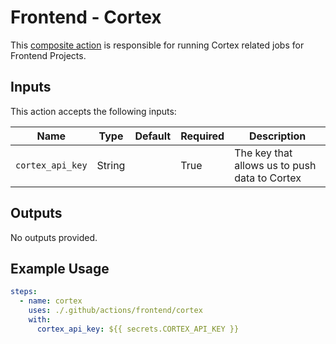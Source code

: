 # Frontend - Cortex

This [composite action](./action.yml) is responsible for running Cortex related jobs for Frontend Projects.

## Inputs

This action accepts the following inputs:

| Name                        | Type    | Default                            | Required  | Description                                               |
| --------------------------- | ------- | ---------------------------------- | --------- | --------------------------------------------------------- |
| `cortex_api_key`            | String  |                                    | True      | The key that allows us to push data to Cortex 

## Outputs

No outputs provided.

## Example Usage

```yaml
steps:
  - name: cortex
    uses: ./.github/actions/frontend/cortex
    with:
      cortex_api_key: ${{ secrets.CORTEX_API_KEY }}
```
